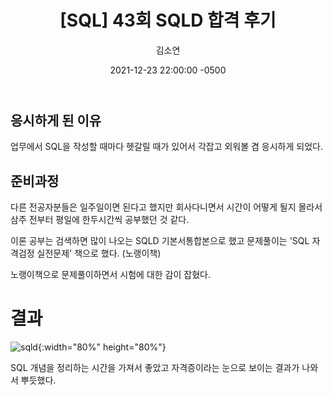 ﻿---
title: "[SQL] 43회 SQLD 합격 후기"
author: "김소연"
date: 2021-12-23 22:00:00 -0500
categories: [Study, Programming]
tags: [SQL]
---

## 응시하게 된 이유
업무에서 SQL을 작성할 때마다 헷갈릴 때가 있어서 각잡고 외워볼 겸 응시하게 되었다.

## 준비과정
다른 전공자분들은 일주일이면 된다고 했지만 회사다니면서 시간이 어떻게 될지 몰라서
삼주 전부터 평일에 한두시간씩 공부했던 것 같다. 

이론 공부는 검색하면 많이 나오는 SQLD 기본서통합본으로 했고
문제풀이는 'SQL 자격검정 실전문제' 책으로 했다. (노랭이책)

노랭이책으로 문제풀이하면서 시험에 대한 감이 잡혔다.

# 결과
![sqld](/assets/images/sqld.JPG){:width="80%" height="80%"}

SQL 개념을 정리하는 시간을 가져서 좋았고
자격증이라는 눈으로 보이는 결과가 나와서 뿌듯했다.
